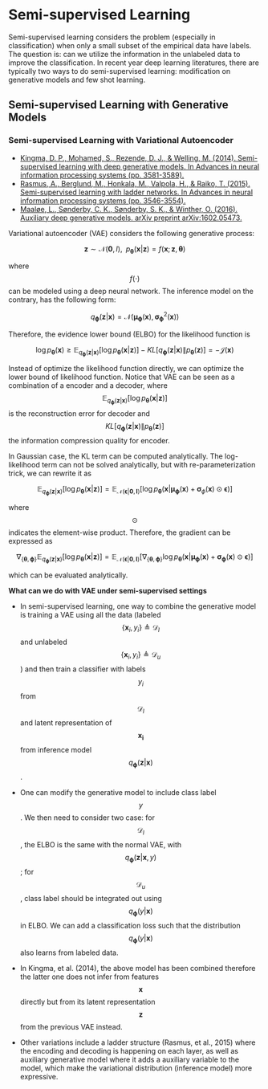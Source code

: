 # Semi-supervised Learning

Semi-supervised learning considers the problem (especially in classification) when only a small subset of the empirical data have labels. The question is: can we utilize the information in the unlabeled data to improve the classification. In recent year deep learning literatures, there are typically two ways to do semi-supervised learning: modification on generative models and few shot learning.

## Semi-supervised Learning with Generative Models

### Semi-supervised Learning with Variational Autoencoder

- [Kingma, D. P., Mohamed, S., Rezende, D. J., & Welling, M. (2014). Semi-supervised learning with deep generative models. In Advances in neural information processing systems (pp. 3581-3589).](http://papers.nips.cc/paper/5352-semi-supervised-learning-with-deep-generative-models.pdf)
- [Rasmus, A., Berglund, M., Honkala, M., Valpola, H., & Raiko, T. (2015). Semi-supervised learning with ladder networks. In Advances in neural information processing systems (pp. 3546-3554).](http://papers.nips.cc/paper/5947-semi-supervised-learning-with-ladder-networks.pdf)
- [Maaløe, L., Sønderby, C. K., Sønderby, S. K., & Winther, O. (2016). Auxiliary deep generative models. arXiv preprint arXiv:1602.05473.](https://arxiv.org/pdf/1602.05473.pdf)

Variational autoencoder (VAE) considers the following generative process:

$$
\boldsymbol{z} \sim \mathcal{N}(\boldsymbol{0}, I), \; \; p_{\boldsymbol{\theta}}(\boldsymbol{x} | \boldsymbol{z}) = f(\boldsymbol{x}; \boldsymbol{z}, \boldsymbol{\theta})
$$

where $$f(\cdot)$$ can be modeled using a deep neural network. The inference model on the contrary, has the following form:

$$
q_{\boldsymbol{\phi}}(\boldsymbol{z} | \boldsymbol{x}) = \mathcal{N}\left(\boldsymbol{\mu}_{\boldsymbol{\phi}}(\boldsymbol{x}), \boldsymbol{\sigma}^2_{\boldsymbol{\phi}}(\boldsymbol{x})\right)
$$

Therefore, the evidence lower bound (ELBO) for the likelihood function is

$$
\log p_{\boldsymbol{\theta}}(\boldsymbol{x}) \geq \mathbb{E}_{q_{\boldsymbol{\phi}}(\boldsymbol{z} | \boldsymbol{x})}\left[\log p_{\boldsymbol{\theta}}(\boldsymbol{x} | \boldsymbol{z})\right]-K L\left[q_{\boldsymbol{\phi}}(\boldsymbol{z} | \boldsymbol{x}) \| p_{\boldsymbol{\theta}}(\boldsymbol{z})\right]=-\mathcal{J}(\boldsymbol{x})
$$

Instead of optimize the likelihood function directly, we can optimize the lower bound of likelihood function. Notice that VAE can be seen as a combination of a encoder and a decoder, where $$\mathbb{E}_{q_{\boldsymbol{\phi}}(\boldsymbol{z} | \boldsymbol{x})}\left[\log p_{\boldsymbol{\theta}}(\boldsymbol{x} | \boldsymbol{z})\right]$$ is the reconstruction error for decoder and $$K L\left[q_{\boldsymbol{\phi}}(\boldsymbol{z} | \boldsymbol{x}) \| p_{\boldsymbol{\theta}}(\boldsymbol{z})\right]$$ the information compression quality for encoder.

In Gaussian case, the KL term can be computed analytically. The log-likelihood term can not be solved analytically, but with re-parameterization trick, we can rewrite it as

$$
\mathbb{E}_{q_{\boldsymbol{\phi}}(\boldsymbol{z} | \boldsymbol{x})}\left[\log p_{\boldsymbol{\theta}}(\boldsymbol{x} | \boldsymbol{z})\right]=\mathbb{E}_{\mathcal{N}(\boldsymbol{\epsilon} | \boldsymbol{0}, \boldsymbol{I})}\left[\log p_{\boldsymbol{\theta}}\left(\boldsymbol{x} | \boldsymbol{\mu}_{\boldsymbol{\phi}}(\boldsymbol{x})+\boldsymbol{\sigma}_{\phi}(\boldsymbol{x}) \odot \boldsymbol{\epsilon}\right)\right]
$$

where $$\odot$$ indicates the element-wise product. Therefore, the gradient can be expressed as

$$
\nabla_{\{\boldsymbol{\theta}, \boldsymbol{\phi}\}} \mathbb{E}_{q_{\boldsymbol{\phi}}(\boldsymbol{z} | \boldsymbol{x})}\left[\log p_{\boldsymbol{\theta}}(\boldsymbol{x} | \boldsymbol{z})\right]=\mathbb{E}_{\mathcal{N}(\boldsymbol{\epsilon} | \boldsymbol{0}, \boldsymbol{I})}\left[\nabla_{\{\boldsymbol{\theta}, \boldsymbol{\phi}\}} \log p_{\boldsymbol{\theta}}\left(\boldsymbol{x} | \boldsymbol{\mu}_{\boldsymbol{\phi}}(\boldsymbol{x})+\boldsymbol{\sigma}_{\boldsymbol{\phi}}(\boldsymbol{x}) \odot \boldsymbol{\epsilon}\right)\right]
$$

which can be evaluated analytically.

**What can we do with VAE under semi-supervised settings**

- In semi-supervised learning, one way to combine the generative model is training a VAE using all the data (labeled $$\{\boldsymbol{x}_i, y_i\} \triangleq \mathcal{D}_l$$ and unlabeled $$\{\boldsymbol{x}_i, y_i\} \triangleq \mathcal{D}_u$$) and then train a classifier with labels $$y_i$$ from $$\mathcal{D}_l$$ and latent representation of $$\boldsymbol{x_i}$$ from inference model $$q_{\boldsymbol{\phi}}(\boldsymbol{z} | \boldsymbol{x})$$.

- One can modify the generative model to include class label $$y$$. We then need to consider two case: for $$\mathcal{D}_l$$, the ELBO is the same with the normal VAE, with $$q_{\boldsymbol{\phi}}(\boldsymbol{z} | \boldsymbol{x}, y)$$; for $$\mathcal{D}_u$$, class label should be integrated out using $$q_{\boldsymbol{\phi}}(y | \boldsymbol{x})$$ in ELBO. We can add a classification loss such that the distribution $$q_{\boldsymbol{\phi}}(y | \boldsymbol{x})$$ also learns from labeled data.

- In Kingma, et al. (2014), the above model has been combined therefore the latter one does not infer from features $$\boldsymbol{x}$$ directly but from its latent representation $$\boldsymbol{z}$$ from the previous VAE instead.

- Other variations include a ladder structure (Rasmus, et al., 2015) where the encoding and decoding is happening on each layer, as well as auxiliary generative model where it adds a auxiliary variable to the model, which make the variational distribution (inference model) more expressive.
